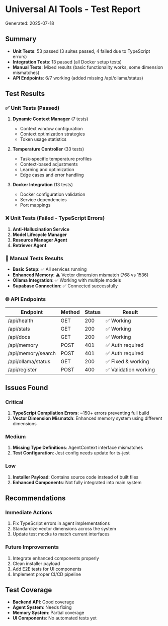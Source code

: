 # Universal AI Tools - Test Report
Generated: 2025-07-18

## Summary
- **Unit Tests**: 53 passed (3 suites passed, 4 failed due to TypeScript errors)
- **Integration Tests**: 13 passed (all Docker setup tests)
- **Manual Tests**: Mixed results (basic functionality works, some dimension mismatches)
- **API Endpoints**: 6/7 working (added missing /api/ollama/status)

## Test Results

### ✅ Unit Tests (Passed)
1. **Dynamic Context Manager** (7 tests)
   - Context window configuration
   - Context optimization strategies
   - Token usage statistics

2. **Temperature Controller** (33 tests)
   - Task-specific temperature profiles
   - Context-based adjustments
   - Learning and optimization
   - Edge cases and error handling

3. **Docker Integration** (13 tests)
   - Docker configuration validation
   - Service dependencies
   - Port mappings

### ❌ Unit Tests (Failed - TypeScript Errors)
1. **Anti-Hallucination Service**
2. **Model Lifecycle Manager**
3. **Resource Manager Agent**
4. **Retriever Agent**

### 🔧 Manual Tests Results
- **Basic Setup**: ✅ All services running
- **Enhanced Memory**: ⚠️ Vector dimension mismatch (768 vs 1536)
- **Ollama Integration**: ✅ Working with multiple models
- **Supabase Connection**: ✅ Connected successfully

### 🌐 API Endpoints
| Endpoint | Method | Status | Result |
|----------|--------|--------|--------|
| /api/health | GET | 200 | ✅ Working |
| /api/stats | GET | 200 | ✅ Working |
| /api/docs | GET | 200 | ✅ Working |
| /api/memory | POST | 401 | ✅ Auth required |
| /api/memory/search | POST | 401 | ✅ Auth required |
| /api/ollama/status | GET | 200 | ✅ Fixed & working |
| /api/register | POST | 400 | ✅ Validation working |

## Issues Found

### Critical
1. **TypeScript Compilation Errors**: ~150+ errors preventing full build
2. **Vector Dimension Mismatch**: Enhanced memory system using different dimensions

### Medium
1. **Missing Type Definitions**: AgentContext interface mismatches
2. **Test Configuration**: Jest config needs update for ts-jest

### Low
1. **Installer Payload**: Contains source code instead of built files
2. **Enhanced Components**: Not fully integrated into main system

## Recommendations

### Immediate Actions
1. Fix TypeScript errors in agent implementations
2. Standardize vector dimensions across the system
3. Update test mocks to match current interfaces

### Future Improvements
1. Integrate enhanced components properly
2. Clean installer payload
3. Add E2E tests for UI components
4. Implement proper CI/CD pipeline

## Test Coverage
- **Backend API**: Good coverage
- **Agent System**: Needs fixing
- **Memory System**: Partial coverage
- **UI Components**: No automated tests yet